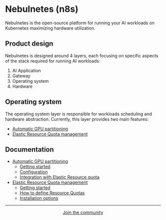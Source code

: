 # Nebulnetes (n8s)

Nebulnetes is the open-source platform for running your AI workloads on Kubernetes maximizing hardware utilization.

## Product design

Nebulnetes is designed around 4 layers, each focusing on specific aspects of the stack required 
for running AI workloads:

1. AI Application
2. Gateway
3. Operating system
4. Hardware

## Operating system 

The operating system layer is responsible for workloads scheduling and hardware abstraction. 
Currently, this layer provides two main features:
- [Automatic GPU partitioning](doc/automatic-gpu-partitioning.md)
- [Elastic Resource Quota management](doc/elastic-quota.md)

## Documentation

- [Automatic GPU partitioning](doc/automatic-gpu-partitioning.md)
  - [Getting started](doc/automatic-gpu-partitioning.md#getting-started)
  - [Configuration](doc/automatic-gpu-partitioning.md#configuration)
  - [Integration with Elastic Resource quota](doc/automatic-gpu-partitioning.md#integration-with-nebulnetes-scheduler)
- [Elastic Resource Quota management](doc/elastic-quota.md)
  - [Getting started](doc/elastic-quota.md#getting-started)
  - [How to define Resource Quotas](doc/elastic-quota.md#how-to-define-resource-quotas)
  - [Installation options](doc/elastic-quota.md#scheduler-installation-options)

---

<p align="center">
  <a href="https://discord.gg/RbeQMu886J">Join the community</a> 
</p>

